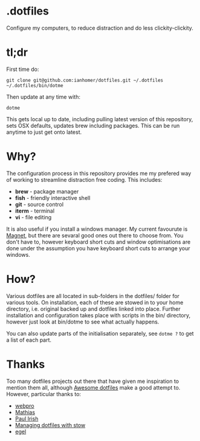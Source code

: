 # .dotfiles

Configure my computers, to reduce distraction and do less clickity-clickity.

# tl;dr

First time do:

    git clone git@github.com:ianhomer/dotfiles.git ~/.dotfiles
    ~/.dotfiles/bin/dotme

Then update at any time with:

    dotme

This gets local up to date, including pulling latest version of this repository, sets OSX defaults, updates brew
including packages. This can be run anytime to just get onto latest.

# Why?

The configuration process in this repository provides me my prefered way of working to streamline distraction free coding. This
includes:

* **brew** - package manager
* **fish** - friendly interactive shell
* **git** - source control
* **iterm** - terminal
* **vi** - file editing

It is also useful if you install a windows manager. My current favourute is [Magnet](https://magnet.crowdcafe.com), but
there are sevaral good ones out there to choose from. You don't have to, however keyboard short cuts and window
optimisations are done under the assumption you have keyboard short cuts to arrange your windows.

# How?

Various dotfiles are all located in sub-folders in the dotfiles/ folder for various tools. On installation, each of these are stowed in to
your home directory, i.e. original backed up and dotfiles linked into place. Further installation and configuration takes
place with scripts in the bin/ directory, however just look at bin/dotme to see what actually happens.

You can also update parts of the initialisation separately, see `dotme ?` to get a list of each part.

# Thanks

Too many dotfiles projects out there that have given me inspiration to mention them all, although [Awesome
dotfiles](https://github.com/webpro/awesome-dotfiles) make a good attempt to. However, particular thanks to:

* [webpro](https://github.com/webpro/dotfiles)
* [Mathias]( https://github.com/mathiasbynens/dotfiles )
* [Paul Irish](https://github.com/paulirish/dotfiles)
* [Managing dotfiles with stow](https://alexpearce.me/2016/02/managing-dotfiles-with-stow/)
* [egel](https://github.com/egel/dotfiles)
